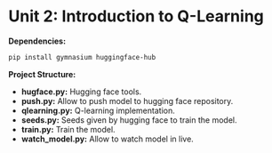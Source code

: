 # Unit 2: Introduction to Q-Learning

**Dependencies:**

```bash
pip install gymnasium huggingface-hub
```

**Project Structure:**

* **hugface.py:** Hugging face tools.
* **push.py:** Allow to push model to hugging face repository.
* **qlearning.py:** Q-learning implementation. 
* **seeds.py:** Seeds given by hugging face to train the model.
* **train.py:** Train the model.
* **watch_model.py:** Allow to watch model in live.
